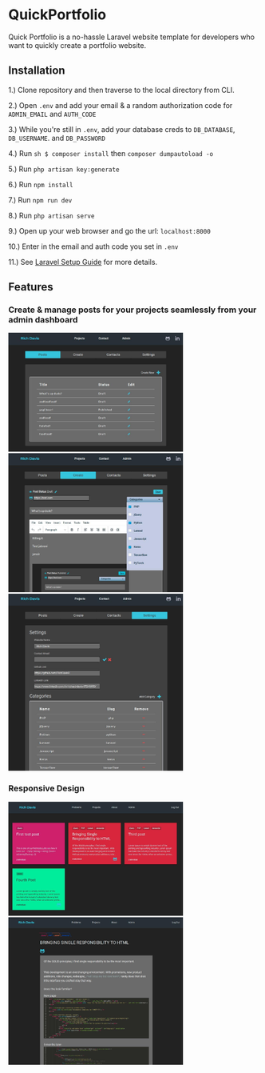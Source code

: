 # QuickPortfolio
Quick Portfolio is a no-hassle Laravel website template for developers who want to quickly create a portfolio website.

## Installation

1.) Clone repository and then traverse to the local directory from CLI.

2.) Open ```.env``` and add your email & a random authorization code for ```ADMIN_EMAIL``` and ```AUTH_CODE```

3.) While you're still in ```.env```, add your database creds to ```DB_DATABASE```, ```DB_USERNAME```. and ```DB_PASSWORD```

4.) Run ```sh $ composer install``` then ```composer dumpautoload -o```

5.) Run ```php artisan key:generate```

6.) Run ```npm install```

7.) Run ```npm run dev```

8.) Run ```php artisan serve```

9.) Open up your web browser and go the url: ```localhost:8000```

10.) Enter in the email and auth code you set in ```.env```

11.) See [Laravel Setup Guide](https://laravel.com/docs/7.x/installation) for more details.



## Features

### Create & manage posts for your projects seamlessly from your admin dashboard
<img src="https://github.com/RichDavis1/QuickPortfolio/blob/master/public/images/admin-posts.jpg" width="350px"/>
<img src="https://github.com/RichDavis1/QuickPortfolio/blob/master/public/images/admin-create.jpg" width="350px"/>
<img src="https://github.com/RichDavis1/QuickPortfolio/blob/master/public/images/admin-categories.jpg" width="350px" />

### Responsive Design
<img src="https://github.com/RichDavis1/QuickPortfolio/blob/master/public/images/responsive-design1.jpg" width="350px" />
<img src="https://github.com/RichDavis1/QuickPortfolio/blob/master/public/images/responsive-design2.jpg" width="350px" />
